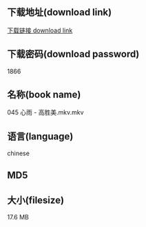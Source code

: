 ## 下载地址(download link)
[下载链接 download link](https://voluble-croquembouche-d321dc.netlify.app/?s=045+%E5%BF%83%E9%9B%A8+-+%E9%AB%98%E8%83%9C%E7%BE%8E.mkv)

## 下载密码(download password)
1866

## 名称(book name)
045 心雨 - 高胜美.mkv.mkv

## 语言(language)
chinese

## MD5


## 大小(filesize)
17.6 MB
